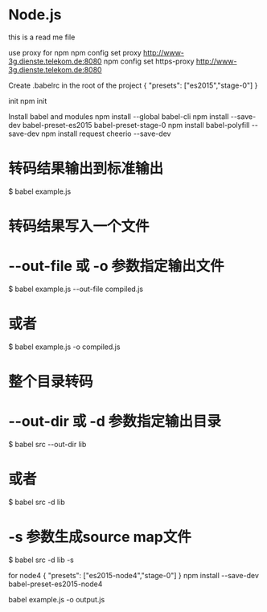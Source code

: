 # Node.js
this is a read me file


use proxy for npm
npm config set proxy http://www-3g.dienste.telekom.de:8080
npm config set https-proxy http://www-3g.dienste.telekom.de:8080

Create .babelrc in the root of the project
{
    "presets": ["es2015","stage-0"]
}

init
npm init


Install babel and modules
npm install --global babel-cli
npm install --save-dev babel-preset-es2015 babel-preset-stage-0
npm install babel-polyfill --save-dev
npm install request cheerio --save-dev



# 转码结果输出到标准输出
$ babel example.js

# 转码结果写入一个文件
# --out-file 或 -o 参数指定输出文件
$ babel example.js --out-file compiled.js
# 或者
$ babel example.js -o compiled.js

# 整个目录转码
# --out-dir 或 -d 参数指定输出目录
$ babel src --out-dir lib
# 或者
$ babel src -d lib

# -s 参数生成source map文件
$ babel src -d lib -s


for node4
{
    "presets": ["es2015-node4","stage-0"]
}
npm install --save-dev babel-preset-es2015-node4


babel example.js -o output.js 
